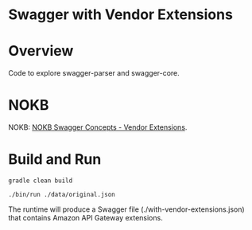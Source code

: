 # Swagger with Vendor Extensions

# Overview

Code to explore swagger-parser and swagger-core.

# NOKB

NOKB: [NOKB Swagger Concepts - Vendor Extensions](https://kb.novaordis.com/index.php/Swagger_Concepts#Vendor_Extensions).

# Build and Run

````
gradle clean build

./bin/run ./data/original.json

````
The runtime will produce a Swagger file (./with-vendor-extensions.json) that contains
Amazon API Gateway extensions.




